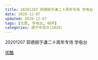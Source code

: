 ```yaml
---
title: 20201207 郭德纲于谦二十周年专场 学电台 
date: 2020-12-07
updated: 2020-12-07
tags: [北展, 学电台, 相声] 
categories: 庚子年场次(2020) 
---
```

20201207 郭德纲于谦二十周年专场 学电台 



[优酷](https://v.youku.com/v_show/id_XNDk5MDU2NjYzNg)